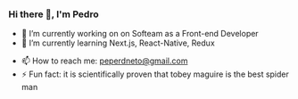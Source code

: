 ### Hi there 👋, I'm Pedro

<!--**Pedro-rdn/Pedro-rdn** is a ✨ _special_ ✨ repository because its `README.md` (this file) appears on your GitHub profile.

Here are some ideas to get you started:
-->
- 🔭 I’m currently working on on Softeam as a Front-end Developer
- 🌱 I’m currently learning Next.js, React-Native, Redux 
<!-- - 👯 I’m looking to collaborate on ...
- 🤔 I’m looking for help with ...
- 💬 Ask me about ...  --> 
- 📫 How to reach me: peperdneto@gmail.com
- ⚡ Fun fact: it is scientifically proven that tobey maguire is the best spider man

